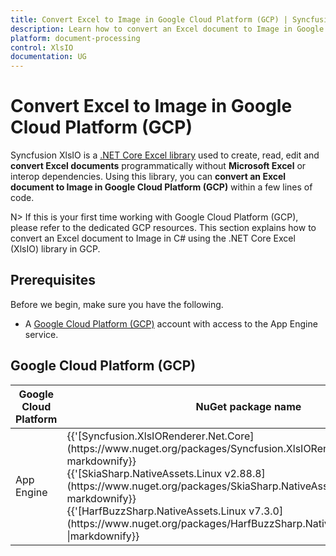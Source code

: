 ```yaml
---
title: Convert Excel to Image in Google Cloud Platform (GCP) | Syncfusion
description: Learn how to convert an Excel document to Image in Google Cloud Platform (GCP) using .NET Core Excel library (XlsIO).
platform: document-processing
control: XlsIO
documentation: UG
---
```


# Convert Excel to Image in Google Cloud Platform (GCP)

Syncfusion XlsIO is a [.NET Core Excel library](https://www.syncfusion.com/document-processing/excel-framework/net-core/excel-library) used to create, read, edit and **convert Excel documents** programmatically without **Microsoft Excel** or interop dependencies. Using this library, you can **convert an Excel document to Image in Google Cloud Platform (GCP)** within a few lines of code.

N> If this is your first time working with Google Cloud Platform (GCP), please refer to the dedicated GCP resources. This section explains how to convert an Excel document to Image in C# using the .NET Core Excel (XlsIO) library in GCP.  

## Prerequisites 

Before we begin, make sure you have the following.

* A [Google Cloud Platform (GCP)](https://console.cloud.google.com/getting-started) account with access to the App Engine service.

## Google Cloud Platform (GCP)

<table>
<thead>
<tr>
<th>
Google Cloud Platform<br/></th><th>
NuGet package name<br/></th></tr></thead>
<tr>
<td>
App Engine
<br/></td><td>
{{'[Syncfusion.XlsIORenderer.Net.Core](https://www.nuget.org/packages/Syncfusion.XlsIORenderer.Net.Core)' | markdownify}}<br/>
{{'[SkiaSharp.NativeAssets.Linux v2.88.8](https://www.nuget.org/packages/SkiaSharp.NativeAssets.Linux/2.88.8)' | markdownify}}<br/>{{'[HarfBuzzSharp.NativeAssets.Linux v7.3.0](https://www.nuget.org/packages/HarfBuzzSharp.NativeAssets.Linux/7.3.0)' |markdownify}} <br/></td></tr>
</table>
